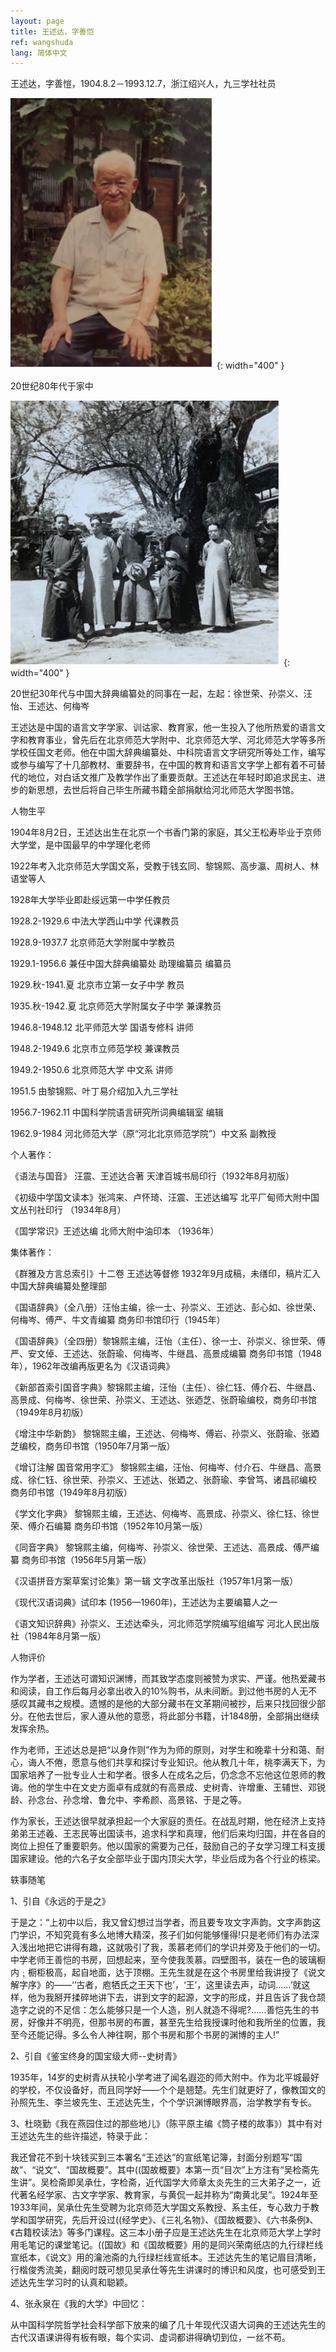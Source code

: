```yaml
---
layout: page
title: 王述达，字善恺
ref: wangshuda
lang: 简体中文
---
```


王述达，字善愷，1904.8.2－1993.12.7，浙江绍兴人，九三学社社员

![image](/assets/imgs/wangshuda_at_home_1980s.jpg "20世纪80年代于家中") {: width="400" }

20世纪80年代于家中

![image](/assets/imgs/wangshudaNChineseDictionaryCompilationBureau1930s.jpg "20世纪30年代与中国大辞典编纂处的同事在一起，左起：徐世荣、孙崇义、汪怡、王述达、何梅岑") {: width="400" }

20世纪30年代与中国大辞典编纂处的同事在一起，左起：徐世荣、孙崇义、汪怡、王述达、何梅岑

王述达是中国的语言文字学家、训诂家、教育家，他一生投入了他所热爱的语言文字和教育事业，曾先后在北京师范大学附中、北京师范大学、河北师范大学等多所学校任国文老师。他在中国大辞典编纂处、中科院语言文字研究所等处工作，编写或参与编写了十几部教材、重要辞书，在中国的教育和语言文字学上都有着不可替代的地位，对白话文推广及教学作出了重要贡献。王述达在年轻时即追求民主、进步的新思想，去世后将自己毕生所藏书籍全部捐献给河北师范大学图书馆。

人物生平

1904年8月2日，王述达出生在北京一个书香门第的家庭，其父王松寿毕业于京师大学堂，是中国最早的中学理化老师

1922年考入北京师范大学国文系，受教于钱玄同、黎锦熙、高步瀛、周树人、林语堂等人

1928年大学毕业即赴绥远第一中学任教员

1928.2-1929.6 中法大学西山中学 代课教员

1928.9-1937.7 北京师范大学附属中学教员

1929.1-1956.6 兼任中国大辞典编纂处 助理编纂员 编纂员

1929.秋-1941.夏 北京市立第一女子中学 教员

1935.秋-1942.夏 北京师范大学附属女子中学 兼课教员

1946.8-1948.12 北平师范大学 国语专修科 讲师

1948.2-1949.6 北京市立师范学校 兼课教员

1949.2-1950.6 北京师范大学 中文系 讲师

1951.5 由黎锦熙、叶丁易介绍加入九三学社

1956.7-1962.11 中国科学院语言研究所词典编辑室 编辑

1962.9-1984 河北师范大学（原“河北北京师范学院”）中文系 副教授

个人著作：

《语法与国音》 汪震、王述达合著 天津百城书局印行（1932年8月初版）

《初级中学国文读本》张鸿来、卢怀琦、汪震、王述达编写 北平厂甸师大附中国文丛刊社印行 （1934年8月）

《国学常识》王述达编 北师大附中油印本 （1936年）

集体著作：

《群雅及方言总索引》十二卷 王述达等督修 1932年9月成稿，未缮印，稿片汇入中国大辞典编纂处整理部

《国语辞典》（全八册）汪怡主编，徐一士、孙崇义、王述达、彭心如、徐世荣、何梅岑、傅严、牛文青编纂 商务印书馆印行（1945年）

《国语辞典》（全四册）黎锦熙主编，汪怡（主任）、徐一士、孙崇义、徐世荣、傅严、安文倬、王述达、张蔚瑜、何梅岑、牛继昌、高景成编纂 商务印书馆（1948年），1962年改编再版更名为《汉语词典》

《新部首索引国音字典》黎锦熙主编，汪怡（主任）、徐仁钰、傅介石、牛继昌、高景成、何梅岑、徐世荣、孙崇义、王述达、张迺芝、张蔚瑜编校，商务印书馆（1949年8月初版）

《增注中华新韵》 黎锦熙主编，王述达、何梅岑、傅岩、孙崇义、张蔚瑜、张廼芝编校，商务印书馆（1950年7月第一版）

《增订注解 国音常用字汇》 黎锦熙主编，汪怡、何梅岑、付介石、牛继昌、高景成、徐仁钰、徐世荣、孙崇义、王述达、张廼之、张蔚瑜、李曾笃、诸昌祁编校 商务印书馆（1949年8月初版）

《学文化字典》 黎锦熙主编，王述达、何梅岑、高景成、孙崇义、徐仁钰、徐世荣、傅介石编纂 商务印书馆（1952年10月第一版）

《同音字典》 黎锦熙主编，何梅岑、孙崇义、徐世荣、王述达、高景成、傅严编纂 商务印书馆（1956年5月第一版）

《汉语拼音方案草案讨论集》第一辑 文字改革出版社（1957年1月第一版）

《现代汉语词典》试印本 (1956—1960年)，王述达为主要编纂人之一

《语文知识辞典》孙崇义、王述达牵头，河北师范学院编写组编写 河北人民出版社（1984年8月第一版）

人物评价

作为学者，王述达可谓知识渊博，而其致学态度则被赞为求实、严谨。他热爱藏书和阅读，自工作后每月必拿出收入的10%购书，从未间断。到过他书房的人无不感叹其藏书之规模。遗憾的是他的大部分藏书在文革期间被抄，后来只找回很少部分。在他去世后，家人遵从他的意愿，将此部分书籍，计1848册，全部捐出继续发挥余热。

作为老师，王述达总是把“以身作则”作为为师的原则，对学生和晚辈十分和蔼、耐心，诲人不倦，愿意与他们共享和探讨专业知识。他从教几十年，桃李满天下，为国家培养了一批专业人士和学者。很多人在成名之后，仍念念不忘他这位恩师的教诲。他的学生中在文史方面卓有成就的有高景成、史树青、许增重、王辅世、邓锐龄、孙念台、孙念增、鲁允中、李希颜、高景铭、于是之等。

作为家长，王述达很早就承担起一个大家庭的责任。在战乱时期，他在经济上支持弟弟王述羲、王志民等出国读书，追求科学和真理，他们后来均归国，并在各自的岗位上担任了重要职务。他以国家的需要为己任，鼓励自己的子女学习理工科支援国家建设。他的六名子女全部毕业于国内顶尖大学，毕业后成为各个行业的栋梁。

轶事随笔

1、引自《永远的于是之》

于是之：“上初中以后，我又曾幻想过当学者，而且要专攻文字声韵。文字声韵这门学识，不知究竟有多么地博大精深，孩子们如何能够懂得!只是老师们有办法深入浅出地把它讲得有趣，这就吸引了我，羡慕老师们的学识并旁及于他们的一切。中学老师王善恺的书房，回想起来，至今使我羡慕。四壁图书，装在一色的玻璃橱内﹔橱柜极高，起自地面，达于顶棚。王先生就是在这个书房里给我讲授了《说文解字序》的——‘‘古者，庖牺氏之王天下也’，‘王’，这里读去声，动词……’就这样，他为我掰开揉碎地讲下去，讲到文字的起源，文字的形成，并且告诉了我仓颉造字之说的不足信：怎么能够只是一个人造，别人就造不得呢?……善恺先生的书房，好像并不明亮，但那书房的布置，甚至先生给我授课时他和我所坐的位置，我至今还能记得。多么令人神往啊，那个书房和那个书房的渊博的主人!”

2、引自《鉴宝终身的国宝级大师--史树青》

1935年，14岁的史树青从扶轮小学考进了闻名遐迩的师大附中。作为北平城最好的学校，不仅设备好，而且同学好——个个是翘楚。先生们就更好了，像教国文的孙照先生、李兰坡先生、王述达先生，个个学识渊博眼界高，治学教学有专长。

3、杜晓勤《我在燕园住过的那些地儿》（陈平原主编《筒子楼的故事》）其中有对王述达先生的些许描述，特录于此：

我还曾花不到十块钱买到三本署名“王述达”的宣纸笔记簿，封面分别题写“国故”、“说文”、“国故概要”。其中((国故概要》本第一页“目次”上方注有“吴检斋先生讲”。吴检斋即吴承仕，字检斋，近代国学大师章太炎先生的三大弟子之一，近代著名经学家、古文字学家、教育家，与黄侃一起并称为“南黄北吴”。1924年至1933年间，吴承仕先生受聘为北京师范大学国文系教授、系主任，专心致力于教学和国学研究，先后开设过((经学史》、《三礼名物》、《国故概要》、《六书条例》、《古籍校读法》等多门课程。这三本小册子应是王述达先生在北京师范大学上学时用毛笔记的课堂笔记。((国故》和《国故概要》用的是同兴荣南纸店的九行绿栏线宣纸本，《说文》用的瀹池斋的九行绿栏线宣纸本。王述达先生的笔记眉目清晰，行楷俊秀流美，翻阅时既可想见吴承仕等先生讲课时的博识和风度，也可感受到王述达先生学习时的认真和聪颖。

4、张永泉在《我的大学》中回忆：

从中国科学院哲学社会科学部下放来的编了几十年现代汉语大词典的王述达先生的古代汉语课讲得有板有眼，每个实词、虚词都讲得确切到位，一丝不苟。

